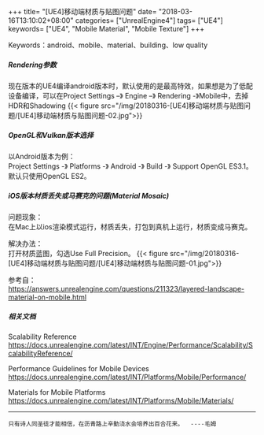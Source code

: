 +++
title= "[UE4]移动端材质与贴图问题"
date= "2018-03-16T13:10:02+08:00"
categories= ["UnrealEngine4"]
tags= ["UE4"]
keywords= ["UE4", "Mobile Material", "Mobile Texture"]
+++

Keywords：android、mobile、material、building、low quality


##### Rendering参数
现在版本的UE4编译android版本时，默认使用的是最高特效，如果想是为了低配设备编译，可以在Project Settings –》 Engine –》 Rendering -》Mobile中，去掉HDR和Shadowing
{{< figure src="/img/20180316-[UE4]移动端材质与贴图问题/[UE4]移动端材质与贴图问题-02.jpg">}}

##### OpenGL和Vulkan版本选择
以Android版本为例：  
Project Settings -》 Platforms -》 Android -》 Build -》 Support OpenGL ES3.1。默认只使用OpenGL ES2。

##### iOS版本材质丢失或马赛克的问题(Material Mosaic)
问题现象：  
在Mac上以ios渲染模式运行，材质丢失，打包到真机上运行，材质变成马赛克。

解决办法：  
打开材质蓝图，勾选Use Full Precision。
{{< figure src="/img/20180316-[UE4]移动端材质与贴图问题/[UE4]移动端材质与贴图问题-01.jpg">}}

参考自：  
https://answers.unrealengine.com/questions/211323/layered-landscape-material-on-mobile.html

##### 相关文档
Scalability Reference
https://docs.unrealengine.com/latest/INT/Engine/Performance/Scalability/ScalabilityReference/

Performance Guidelines for Mobile Devices  
https://docs.unrealengine.com/latest/INT/Platforms/Mobile/Performance/

Materials for Mobile Platforms
https://docs.unrealengine.com/latest/INT/Platforms/Mobile/Materials/


***
`只有诗人同圣徒才能相信，在沥青路上辛勤浇水会培养出百合花来。  ----毛姆`